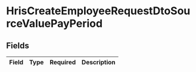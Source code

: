 # HrisCreateEmployeeRequestDtoSourceValuePayPeriod


## Fields

| Field       | Type        | Required    | Description |
| ----------- | ----------- | ----------- | ----------- |